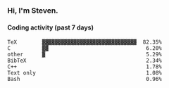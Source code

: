 ### Hi, I'm Steven.

#### Coding activity (past 7 days)
```
TeX        ▓▓▓▓▓▓▓▓▓▓▓▓▓▓▓▓▓▓▓▓▓▓▓▓▓▓▓▓▓▓  82.35%
C          ▓▓                               6.20%
other      ▓                                5.29%
BibTeX                                      2.34%
C++                                         1.78%
Text only                                   1.08%
Bash                                        0.96%
```
